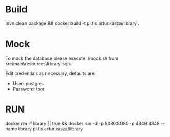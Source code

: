 # Build
mvn clean package && docker build -t pl.fis.artur.kasza/library .

# Mock

To mock the database please execute ./mock.sh from src\main\resources\library-sqls.

Edit credentials as necessary, defaults are:
- User: postgres
- Password: toor

# RUN

docker rm -f library || true && docker run -d -p 8080:8080 -p 4848:4848 --name library pl.fis.artur.kasza/library 
